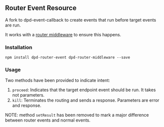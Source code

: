 ## Router Event Resource

A fork to dpd-event-callback to create events that run before target events are run.

It works with a [router middleware](https://github.com/ezra-obiwale/dpd-router-middleware) to ensure this happens.

### Installation

````
npm install dpd-router-event dpd-router-middleware --save
````

### Usage

Two methods have been provided to indicate intent:

1. `proceed`: Indicates that the target endpoint event should be run. It takes not parameters.
2. `kill`: Terminates the routing and sends a response. Parameters are error and response.

NOTE: method `setResult` has been removed to mark a major difference between router events and normal events.
